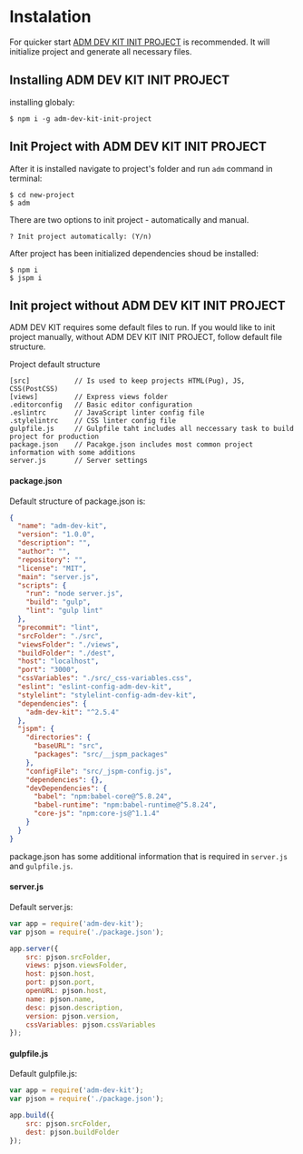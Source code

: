 # Instalation
For quicker start [ADM DEV KIT INIT PROJECT]() is recommended. It will initialize project and generate all necessary files.  

## Installing ADM DEV KIT INIT PROJECT
installing globaly:
```
$ npm i -g adm-dev-kit-init-project
```

## Init Project with ADM DEV KIT INIT PROJECT
After it is installed navigate to project's folder and run ```adm``` command in terminal:
```
$ cd new-project
$ adm
```
There are two options to init project - automatically and manual.
```
? Init project automatically: (Y/n) 
```

After project has been initialized dependencies shoud be installed:
```
$ npm i
$ jspm i
```

## Init project without ADM DEV KIT INIT PROJECT
ADM DEV KIT requires some default files to run. If you would like to init project manually, without ADM DEV KIT INIT PROJECT, follow default file structure. 

Project default structure
```
[src]           // Is used to keep projects HTML(Pug), JS, CSS(PostCSS) 
[views]         // Express views folder
.editorconfig   // Basic editor configuration
.eslintrc       // JavaScript linter config file
.stylelintrc    // CSS linter config file
gulpfile.js     // Gulpfile taht includes all neccessary task to build project for production
package.json    // Pacakge.json includes most common project information with some additions
server.js       // Server settings 
```

#### package.json
Default structure of package.json is:
```json
{
  "name": "adm-dev-kit",
  "version": "1.0.0",
  "description": "",
  "author": "",
  "repository": "",
  "license": "MIT",
  "main": "server.js",
  "scripts": {
    "run": "node server.js",
    "build": "gulp",
    "lint": "gulp lint"
  },
  "precommit": "lint",
  "srcFolder": "./src",
  "viewsFolder": "./views",
  "buildFolder": "./dest",
  "host": "localhost",
  "port": "3000",
  "cssVariables": "./src/_css-variables.css",
  "eslint": "eslint-config-adm-dev-kit",
  "stylelint": "stylelint-config-adm-dev-kit",
  "dependencies": {
    "adm-dev-kit": "^2.5.4"
  },
  "jspm": {
    "directories": {
      "baseURL": "src",
      "packages": "src/__jspm_packages"
    },
    "configFile": "src/_jspm-config.js",
    "dependencies": {},
    "devDependencies": {
      "babel": "npm:babel-core@^5.8.24",
      "babel-runtime": "npm:babel-runtime@^5.8.24",
      "core-js": "npm:core-js@^1.1.4"
    }
  }
}
```
package.json has some additional information that is required in ```server.js``` and ```gulpfile.js```.

#### server.js
Default server.js:
```js
var app = require('adm-dev-kit');
var pjson = require('./package.json');

app.server({
	src: pjson.srcFolder,
	views: pjson.viewsFolder,
	host: pjson.host,
	port: pjson.port,
	openURL: pjson.host,
	name: pjson.name,
	desc: pjson.description,
	version: pjson.version,
	cssVariables: pjson.cssVariables
});
```

#### gulpfile.js
Default gulpfile.js:
```js
var app = require('adm-dev-kit');
var pjson = require('./package.json');

app.build({
	src: pjson.srcFolder,
	dest: pjson.buildFolder
});
```
